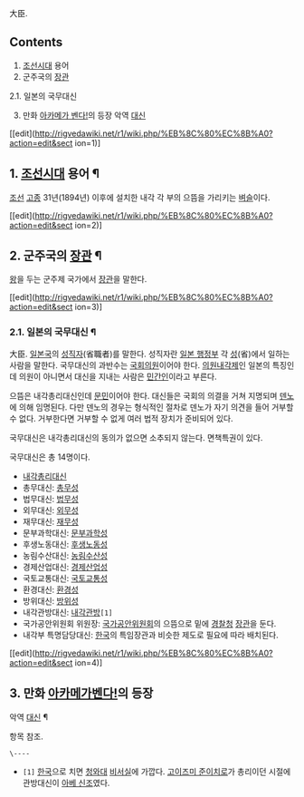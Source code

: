 大臣.

## Contents

    

1. [조선시대](%EC%A1%B0%EC%84%A0%EC%8B%9C%EB%8C%80.md) 용어 
2. 군주국의 [장관](%EC%9E%A5%EA%B4%80.md)
    

2.1. 일본의 국무대신

3. 만화 [아카메가 벤다!](%EC%95%84%EC%B9%B4%EB%A9%94%EA%B0%80%20%EB%B2%A4%EB%8B%A4%21.md)의 등장 악역 [대신](%EB%8C%80%EC%8B%A0%28%EC%95%84%EC%B9%B4%EB%A9%94%EA%B0%80%20%EB%B2%A4%EB%8B%A4%21%29.md)

[[edit](http://rigvedawiki.net/r1/wiki.php/%EB%8C%80%EC%8B%A0?action=edit&sect
ion=1)]

## 1. [조선시대](%EC%A1%B0%EC%84%A0%EC%8B%9C%EB%8C%80.md) 용어 ¶

[조선](%EC%A1%B0%EC%84%A0.md) [고종](%EA%B3%A0%EC%A2%85.md) 31년(1894년) 이후에
설치한 내각 각 부의 으뜸을 가리키는 [벼슬](%EB%B2%BC%EC%8A%AC.md)이다.

[[edit](http://rigvedawiki.net/r1/wiki.php/%EB%8C%80%EC%8B%A0?action=edit&sect
ion=2)]

## 2. 군주국의 [장관](%EC%9E%A5%EA%B4%80.md) ¶

[왕](%EC%99%95.md)을 두는 군주제 국가에서 [장관](%EC%9E%A5%EA%B4%80.md)을 말한다.

[[edit](http://rigvedawiki.net/r1/wiki.php/%EB%8C%80%EC%8B%A0?action=edit&sect
ion=3)]

### 2.1. 일본의 국무대신 ¶

大臣. [일본국](%EC%9D%BC%EB%B3%B8%EA%B5%AD.md)의
[성직자](%EC%84%B1%EC%A7%81%EC%9E%90.md)(省職者)를 말한다. 성직자란 [일본 행정부](%EA%B5%AD%EA%B0%80%ED%96%89%EC%A0%95%EC%A1%B0%EC%A7%81/%EC%9D%BC%EB%B3%B8.md) 각
[성](%EC%84%B1.md)(省)에서 일하는 사람을 말한다. 국무대신의 과반수는
[국회의원](%EA%B5%AD%ED%9A%8C%EC%9D%98%EC%9B%90.md)이어야 한다.
[의원내각제](%EC%9D%98%EC%9B%90%EB%82%B4%EA%B0%81%EC%A0%9C.md)인 일본의 특징인데 의원이
아니면서 대신을 지내는 사람은 [민간인](%EB%AF%BC%EA%B0%84%EC%9D%B8.md)이라고 부른다.

  

으뜸은 내각총리대신인데 [문민](%EB%AC%B8%EB%AF%BC.md)이어야 한다. 대신들은 국회의 의결을 거쳐 지명되며
[덴노](%EB%8D%B4%EB%85%B8.md)에 의해 임명된다. 다만 덴노의 경우는 형식적인 절차로 덴노가 자기 의견을 들어 거부할
수 없다. 거부한다면 거부할 수 없게 여러 법적 장치가 준비되어 있다.

  

국무대신은 내각총리대신의 동의가 없으면 소추되지 않는다. 면책특권이 있다.

  

국무대신은 총 14명이다.

  

  * [내각총리대신](%EC%9D%BC%EB%B3%B8%20%EC%97%AD%EB%8C%80%20%EC%B4%9D%EB%A6%AC.md)
  * 총무대신: [총무성](%EC%B4%9D%EB%AC%B4%EC%84%B1.md)
  * 법무대신: [법무성](%EB%B2%95%EB%AC%B4%EC%84%B1.md)
  * 외무대신: [외무성](%EC%99%B8%EB%AC%B4%EC%84%B1.md)
  * 재무대신: [재무성](%EC%9E%AC%EB%AC%B4%EC%84%B1.md)
  * 문부과학대신: [문부과학성](%EB%AC%B8%EB%B6%80%EA%B3%BC%ED%95%99%EC%84%B1.md)
  * 후생노동대신: [후생노동성](%ED%9B%84%EC%83%9D%EB%85%B8%EB%8F%99%EC%84%B1.md)
  * 농림수산대신: [농림수산성](%EB%86%8D%EB%A6%BC%EC%88%98%EC%82%B0%EC%84%B1.md)
  * 경제산업대신: [경제산업성](%EA%B2%BD%EC%A0%9C%EC%82%B0%EC%97%85%EC%84%B1.md)
  * 국토교통대신: [국토교통성](%EA%B5%AD%ED%86%A0%EA%B5%90%ED%86%B5%EC%84%B1.md)
  * 환경대신: [환경성](%ED%99%98%EA%B2%BD%EC%84%B1.md)
  * 방위대신: [방위성](%EB%B0%A9%EC%9C%84%EC%84%B1.md)
  * 내각관방대신: [내각관방](%EB%82%B4%EA%B0%81%EA%B4%80%EB%B0%A9.md)`[1]`
  * 국가공안위원회 위원장: [국가공안위원회](%EA%B5%AD%EA%B0%80%EA%B3%B5%EC%95%88%EC%9C%84%EC%9B%90%ED%9A%8C.md)의 으뜸으로 밑에 [경찰청](%EA%B2%BD%EC%B0%B0%EC%B2%AD.md) [장관](%EC%9E%A5%EA%B4%80.md)을 둔다.
  * 내각부 특명담당대신: [한국](%ED%95%9C%EA%B5%AD.md)의 특임장관과 비슷한 제도로 필요에 따라 배치된다.   

[[edit](http://rigvedawiki.net/r1/wiki.php/%EB%8C%80%EC%8B%A0?action=edit&sect
ion=4)]

## 3. 만화 [아카메가벤다!](%EC%95%84%EC%B9%B4%EB%A9%94%EA%B0%80%20%EB%B2%A4%EB%8B%A4%21.md)의 등장
악역 [대신](%EB%8C%80%EC%8B%A0%28%EC%95%84%EC%B9%B4%EB%A9%94%EA%B0%80%20%EB%B2%A4%EB%8B%A4%21%29.md) ¶

항목 참조.  

`\----`

  * `[1]` [한국](%ED%95%9C%EA%B5%AD.md)으로 치면 [청와대](%EC%B2%AD%EC%99%80%EB%8C%80.md) [비서실](%EB%B9%84%EC%84%9C%EC%8B%A4.md)에 가깝다. [고이즈미 준이치로](%EA%B3%A0%EC%9D%B4%EC%A6%88%EB%AF%B8%20%EC%A4%80%EC%9D%B4%EC%B9%98%EB%A1%9C.md)가 총리이던 시절에 관방대신이 [아베 신조](%EC%95%84%EB%B2%A0%20%EC%8B%A0%EC%A1%B0.md)였다.

